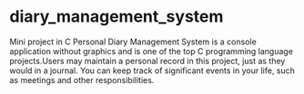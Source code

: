 # diary_management_system

Mini project in C Personal Diary Management System is a console application without graphics and is one of the top C programming language projects.Users may maintain a personal record in this project, just as they would in a journal. You can keep track of significant events in your life, such as meetings and other responsibilities.
